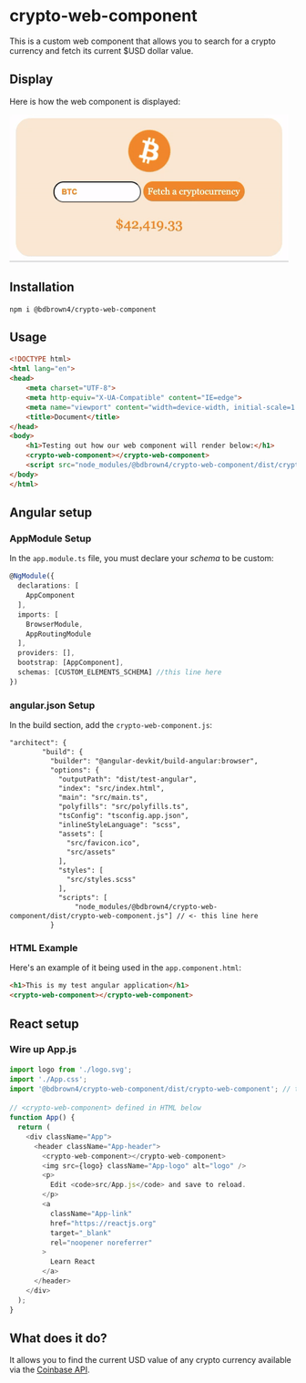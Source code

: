 # crypto-web-component
This is a custom web component that allows you to search for a crypto currency and fetch its current $USD dollar value.

## Display
Here is how the web component is displayed:

![plot](./crypto.gif)

## Installation
    npm i @bdbrown4/crypto-web-component

## Usage

```html
<!DOCTYPE html>
<html lang="en">
<head>
    <meta charset="UTF-8">
    <meta http-equiv="X-UA-Compatible" content="IE=edge">
    <meta name="viewport" content="width=device-width, initial-scale=1.0">
    <title>Document</title>
</head>
<body>
    <h1>Testing out how our web component will render below:</h1>
    <crypto-web-component></crypto-web-component>
    <script src="node_modules/@bdbrown4/crypto-web-component/dist/crypto-web-component.js"></script>
</body>
</html>
```

## Angular setup
### AppModule Setup
In the `app.module.ts` file, you must declare your *schema* to be custom:

```typescript
@NgModule({
  declarations: [
    AppComponent
  ],
  imports: [
    BrowserModule,
    AppRoutingModule
  ],
  providers: [],
  bootstrap: [AppComponent],
  schemas: [CUSTOM_ELEMENTS_SCHEMA] //this line here
})
```  

### angular.json Setup
In the build section, add the `crypto-web-component.js`:

```jsonc
"architect": {
        "build": {
          "builder": "@angular-devkit/build-angular:browser",
          "options": {
            "outputPath": "dist/test-angular",
            "index": "src/index.html",
            "main": "src/main.ts",
            "polyfills": "src/polyfills.ts",
            "tsConfig": "tsconfig.app.json",
            "inlineStyleLanguage": "scss",
            "assets": [
              "src/favicon.ico",
              "src/assets"
            ],
            "styles": [
              "src/styles.scss"
            ],
            "scripts": [
                "node_modules/@bdbrown4/crypto-web-component/dist/crypto-web-component.js"] // <- this line here
          }
```
### HTML Example
Here's an example of it being used in the `app.component.html`:
```html
<h1>This is my test angular application</h1>
<crypto-web-component></crypto-web-component>
```
## React setup

### Wire up App.js
```js
import logo from './logo.svg';
import './App.css';
import '@bdbrown4/crypto-web-component/dist/crypto-web-component'; // this line here

// <crypto-web-component> defined in HTML below
function App() {
  return (
    <div className="App">
      <header className="App-header">
        <crypto-web-component></crypto-web-component>
        <img src={logo} className="App-logo" alt="logo" />
        <p>
          Edit <code>src/App.js</code> and save to reload.
        </p>
        <a
          className="App-link"
          href="https://reactjs.org"
          target="_blank"
          rel="noopener noreferrer"
        >
          Learn React
        </a>
      </header>
    </div>
  );
}
```

## What does it do?

It allows you to find the current USD value of any crypto currency available via the [Coinbase API](https://developers.coinbase.com/).

